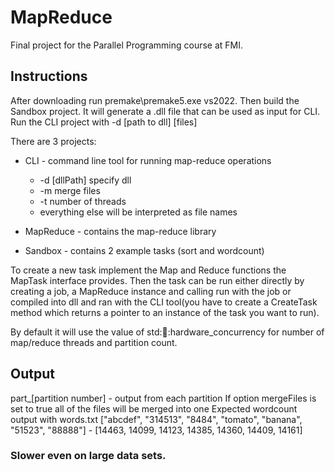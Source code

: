 # MapReduce

Final project for the Parallel Programming course at FMI.

## Instructions
After downloading run premake\premake5.exe vs2022. Then build the Sandbox project. It will generate a .dll file that can be used as input for CLI. Run the CLI project with -d [path to dll] [files]

There are 3 projects:
- CLI - command line tool for running map-reduce operations
    - -d [dllPath] specify dll
    - -m merge files 
    - -t number of threads
    - everything else will be interpreted as file names

- MapReduce - contains the map-reduce library
- Sandbox - contains 2 example tasks (sort and wordcount)

To create a new task implement the Map and Reduce functions the MapTask interface provides.
Then the task can be run either directly by creating a job, a MapReduce instance and calling run with the job or compiled into dll and ran with the CLI tool(you have to create a CreateTask method which returns a pointer to an instance of the task you want to run).

By default it will use the value of std::thread::hardware_concurrency for number of map/reduce threads and partition count.

## Output
part_[partition number] - output from each partition
If option mergeFiles is set to true all of the files will be merged into one
Expected wordcount output with words.txt ["abcdef", "314513", "8484", "tomato", "banana", "51523", "88888"] -  [14463, 14099, 14123, 14385, 14360, 14409, 14161]

### Slower even on large data sets.
